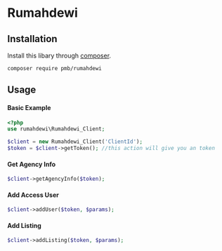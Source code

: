 # Rumahdewi

## Installation ##
Install this libary through  [composer](https://getcomposer.org).

    composer require pmb/rumahdewi

## Usage ##
#### Basic Example ####

```php
<?php
use rumahdewi\Rumahdewi_Client;

$client = new Rumahdewi_Client('ClientId');
$token = $client->getToken(); //this action will give you an token
```

#### Get Agency Info ####

```php
$client->getAgencyInfo($token);
```

#### Add Access User ####

```php
$client->addUser($token, $params);
```

#### Add Listing ####

```php
$client->addListing($token, $params);
```
